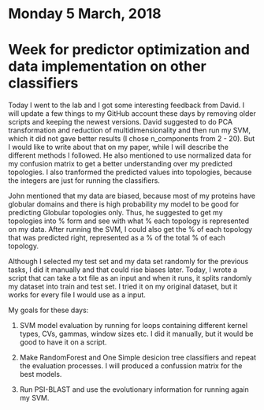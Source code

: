 # Monday 5 March, 2018
# Week for predictor optimization and data implementation on other classifiers


Today I went to the lab and I got some interesting feedback from David. I will update a few things to my GitHub account these days by removing older scripts and 
keeping the newest versions. David suggested to do PCA transformation and reduction of multidimensionality and then run my SVM, which it did not gave better
results (I chose n_components from 2 - 20). But I would like to write about that on my paper, while I will describe the different methods I followed. He also mentioned
to use normalized data for my confusion matrix to get a better understanding over my predicted topologies. I also tranformed the predicted values into topologies, because the integers
are just for running the classifiers.

John mentioned that my data are biased, because most of my proteins have globular domains and there is high probability my model to be good for predicting Globular
topologies only. Thus, he suggested to get my topologies into % form and see with what % each topology is represented on my data. After running the SVM, I could also get the % of each
topology that was predicted right, represented as a % of the total % of each topology. 

Although I selected my test set and my data set randomly for the previous tasks, I did it manually and that could rise biases later. Today, I wrote a script that can take
a txt file as an input and when it runs, it splits randomly my dataset into train and test set. I tried it on my original dataset, but it works for every file I would
use as a input.

My goals for these days:

1) SVM model evaluation by running for loops containing different kernel types, CVs, gammas, window sizes etc. I did it manually, but it would be good to have it on a script.

2) Make RandomForest and One Simple desicion tree classifiers and repeat the evaluation processes. I will produced a confussion matrix for the best models.

3) Run PSI-BLAST and use the evolutionary information for running again my SVM.



